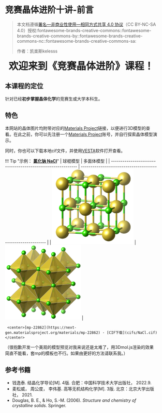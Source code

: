 # 竞赛晶体进阶十讲-前言

> 本文档遵循[署名—非商业性使用—相同方式共享 4.0 协议](https://creativecommons.org/licenses/by-nc-sa/4.0/)（CC BY-NC-SA 4.0）授权:fontawesome-brands-creative-commons::fontawesome-brands-creative-commons-by::fontawesome-brands-creative-commons-nc::fontawesome-brands-creative-commons-sa:
>
> 作者：凯楽斯kelesss

<center><font size=6><b>欢迎来到《竞赛晶体进阶》课程！</font></b></center>

## 本课程的定位

针对已经**初步掌握晶体化学**的竞赛生或大学本科生。

## 特色

本网站的晶体图片均附带对应的[Materials Project](https://next-gen.materialsproject.org/)链接，以便进行3D模型的查看。在此之前，你可以先注册一个[Materials Project](https://next-gen.materialsproject.org/)账号，并自行探索晶体模型演示。

同时，你也可以下载本地cif文件，并使用[VESTA](https://www.jp-minerals.org/vesta/en/download.html)软件打开查看。

!!! Tip "示例：  [**氯化钠 NaCl**](https://next-gen.materialsproject.org/materials/mp-22862)"
    | 球棍模型                                                     | 多面体模型                                                   |
    | ------------------------------------------------------------ | ------------------------------------------------------------ |
    | <img src="perface.assets/image-20251018202212532.png" alt="image-20251018202212532" style="zoom: 67%;" /> | <img src="perface.assets/image-20251018202249981.png" alt="image-20251018202249981" style="zoom:50%;" /> |

     <center>[mp-22862](https://next-gen.materialsproject.org/materials/mp-22862) · [CIF下载](cifs/NaCl.cif)</center>

（很抱歉开发一个美观的模型预览对我来说还是太难了，用3Dmol.js渲染的效果简直不能看，套mp的模板也不行。如果由更好的方法请联系我。）

## 参考书籍

- 钱逸泰. 结晶化学导论[M]. 4版. 合肥：中国科学技术大学出版社， 2022.9.
- 麦松威， 周公度， 李伟基. 高等无机结构化学[M]. 3版. 北京：北京大学出版社， 2021.
- Douglas, B. E., & Ho, S.-M. (2006). *Structure and chemistry of crystalline solids*. Springer.
